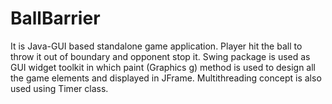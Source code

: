 # BallBarrier
It is Java-GUI based standalone game application. Player hit the ball to throw it out of boundary and opponent stop it.  Swing package is used as GUI widget toolkit in which paint (Graphics g) method is used to design all the game elements and displayed in JFrame. Multithreading concept is also used using Timer class. 
